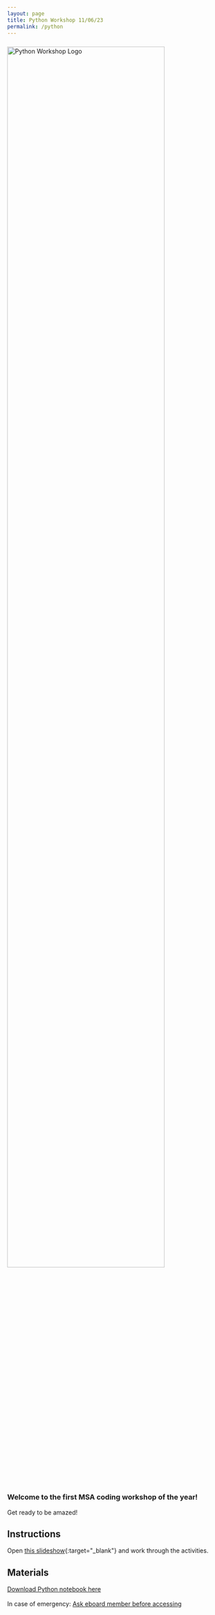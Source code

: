 ```yaml
---
layout: page
title: Python Workshop 11/06/23
permalink: /python
---
```


<!-- main image is a spreadsheet cut into a photo of the event -->

<img src="https://nfordumass.github.io/msa/assets/img/python.png" alt="Python Workshop Logo" style="width:85%;height:85%; padding-top:10px">
<!-- ![NFL GM Challenge Logo](https://nfordumass.github.io/msa/assets/img/gmColor.png) -->

### **Welcome to the first MSA coding workshop of the year!**

Get ready to be amazed!

## Instructions

Open [this slideshow](https://docs.google.com/presentation/d/1XXgfSkwRq66XnAMTpvxen4Twim9cPGW9ULiQjS75e5o/edit?usp=sharing){:target="\_blank"} and work through the activities.

## Materials

<a href="https://nfordumass.github.io/msa/assets/python/finalPython.ipynb" download>Download Python notebook here </a> <br> <br>
In case of emergency:
<a href="https://colab.research.google.com/drive/1I_15DqA_cwjgPDErPVYFn1CHu0WFOXDq?authuser=1#scrollTo=XGSCdrWQMhSB
">Ask eboard member before accessing </a> <br> <br>

<!-- <a href="https://nfordumass.github.io/msa/assets/python/output2.csv" download>Download CSV here </a> -->
